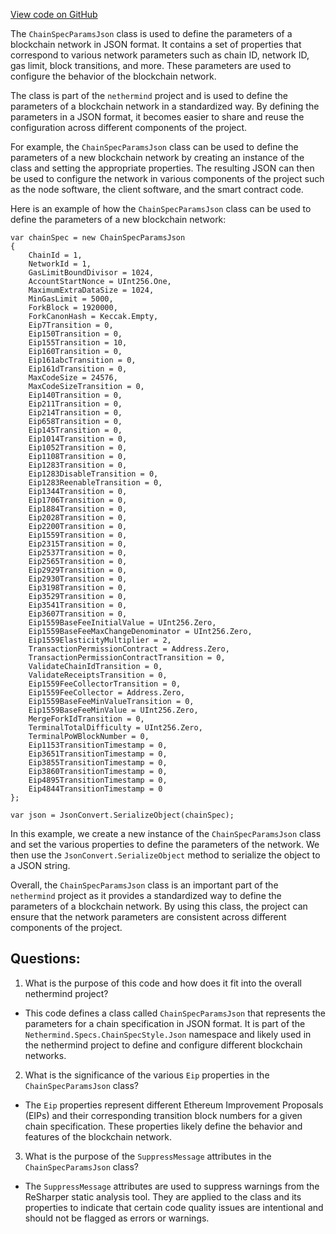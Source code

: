 [View code on GitHub](https://github.com/nethermindeth/nethermind/Nethermind.Specs/ChainSpecStyle/Json/ChainSpecParamsJson.cs)

The `ChainSpecParamsJson` class is used to define the parameters of a blockchain network in JSON format. It contains a set of properties that correspond to various network parameters such as chain ID, network ID, gas limit, block transitions, and more. These parameters are used to configure the behavior of the blockchain network.

The class is part of the `nethermind` project and is used to define the parameters of a blockchain network in a standardized way. By defining the parameters in a JSON format, it becomes easier to share and reuse the configuration across different components of the project.

For example, the `ChainSpecParamsJson` class can be used to define the parameters of a new blockchain network by creating an instance of the class and setting the appropriate properties. The resulting JSON can then be used to configure the network in various components of the project such as the node software, the client software, and the smart contract code.

Here is an example of how the `ChainSpecParamsJson` class can be used to define the parameters of a new blockchain network:

```
var chainSpec = new ChainSpecParamsJson
{
    ChainId = 1,
    NetworkId = 1,
    GasLimitBoundDivisor = 1024,
    AccountStartNonce = UInt256.One,
    MaximumExtraDataSize = 1024,
    MinGasLimit = 5000,
    ForkBlock = 1920000,
    ForkCanonHash = Keccak.Empty,
    Eip7Transition = 0,
    Eip150Transition = 0,
    Eip155Transition = 10,
    Eip160Transition = 0,
    Eip161abcTransition = 0,
    Eip161dTransition = 0,
    MaxCodeSize = 24576,
    MaxCodeSizeTransition = 0,
    Eip140Transition = 0,
    Eip211Transition = 0,
    Eip214Transition = 0,
    Eip658Transition = 0,
    Eip145Transition = 0,
    Eip1014Transition = 0,
    Eip1052Transition = 0,
    Eip1108Transition = 0,
    Eip1283Transition = 0,
    Eip1283DisableTransition = 0,
    Eip1283ReenableTransition = 0,
    Eip1344Transition = 0,
    Eip1706Transition = 0,
    Eip1884Transition = 0,
    Eip2028Transition = 0,
    Eip2200Transition = 0,
    Eip1559Transition = 0,
    Eip2315Transition = 0,
    Eip2537Transition = 0,
    Eip2565Transition = 0,
    Eip2929Transition = 0,
    Eip2930Transition = 0,
    Eip3198Transition = 0,
    Eip3529Transition = 0,
    Eip3541Transition = 0,
    Eip3607Transition = 0,
    Eip1559BaseFeeInitialValue = UInt256.Zero,
    Eip1559BaseFeeMaxChangeDenominator = UInt256.Zero,
    Eip1559ElasticityMultiplier = 2,
    TransactionPermissionContract = Address.Zero,
    TransactionPermissionContractTransition = 0,
    ValidateChainIdTransition = 0,
    ValidateReceiptsTransition = 0,
    Eip1559FeeCollectorTransition = 0,
    Eip1559FeeCollector = Address.Zero,
    Eip1559BaseFeeMinValueTransition = 0,
    Eip1559BaseFeeMinValue = UInt256.Zero,
    MergeForkIdTransition = 0,
    TerminalTotalDifficulty = UInt256.Zero,
    TerminalPoWBlockNumber = 0,
    Eip1153TransitionTimestamp = 0,
    Eip3651TransitionTimestamp = 0,
    Eip3855TransitionTimestamp = 0,
    Eip3860TransitionTimestamp = 0,
    Eip4895TransitionTimestamp = 0,
    Eip4844TransitionTimestamp = 0
};

var json = JsonConvert.SerializeObject(chainSpec);
```

In this example, we create a new instance of the `ChainSpecParamsJson` class and set the various properties to define the parameters of the network. We then use the `JsonConvert.SerializeObject` method to serialize the object to a JSON string.

Overall, the `ChainSpecParamsJson` class is an important part of the `nethermind` project as it provides a standardized way to define the parameters of a blockchain network. By using this class, the project can ensure that the network parameters are consistent across different components of the project.
## Questions: 
 1. What is the purpose of this code and how does it fit into the overall nethermind project?
- This code defines a class called `ChainSpecParamsJson` that represents the parameters for a chain specification in JSON format. It is part of the `Nethermind.Specs.ChainSpecStyle.Json` namespace and likely used in the nethermind project to define and configure different blockchain networks.

2. What is the significance of the various `Eip` properties in the `ChainSpecParamsJson` class?
- The `Eip` properties represent different Ethereum Improvement Proposals (EIPs) and their corresponding transition block numbers for a given chain specification. These properties likely define the behavior and features of the blockchain network.

3. What is the purpose of the `SuppressMessage` attributes in the `ChainSpecParamsJson` class?
- The `SuppressMessage` attributes are used to suppress warnings from the ReSharper static analysis tool. They are applied to the class and its properties to indicate that certain code quality issues are intentional and should not be flagged as errors or warnings.